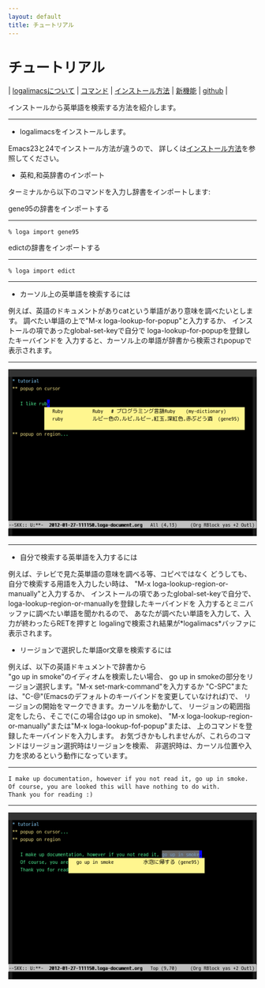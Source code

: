 ```yaml
---
layout: default
title: チュートリアル
---
```

 
# チュートリアル

| [logalimacsについて](/logalimacs/about.html) | [コマンド](/logalimacs/commands.html) | [インストール方法](/logalimacs/install.html) | [新機能](/logalimacs/whatsnew.html) | [github](https://github.com/logaling/logalimacs) |

インストールから英単語を検索する方法を紹介します。

---

* logalimacsをインストールします。

Emacs23と24でインストール方法が違うので、
詳しくは[インストール方法](/logalimacs/install.html)を参照してください。

* 英和,和英辞書のインポート

ターミナルから以下のコマンドを入力し辞書をインポートします:


gene95の辞書をインポートする

---

    % loga import gene95

edictの辞書をインポートする

---

    % loga import edict

---

* カーソル上の英単語を検索するには

例えば、英語のドキュメントがありcatという単語があり意味を調べたいとします。
調べたい単語の上で"M-x loga-lookup-for-popup"と入力するか、
インストールの項であったglobal-set-keyで自分で
loga-lookup-for-popupを登録したキーバインドを
入力すると、カーソル上の単語が辞書から検索されpopupで表示されます。

---

![カーソルでpopup](/logalimacs/images/popupCursor.png)

---

* 自分で検索する英単語を入力するには

例えば、テレビで見た英単語の意味を調べる等、コピペではなく
どうしても、自分で検索する用語を入力したい時は、
"M-x loga-lookup-region-or-manually"と入力するか、
インストールの項であったglobal-set-keyで自分で、
loga-lookup-region-or-manuallyを登録したキーバインドを
入力するとミニバッファに調べたい単語を聞かれるので、
あなたが調べたい単語を入力して、入力が終わったらRETを押すと
logalingで検索され結果が\*logalimacs\*バッファに表示されます。

* リージョンで選択した単語or文章を検索するには

例えば、以下の英語ドキュメントで辞書から  
"go up in smoke"のイディオムを検索したい場合、
go up in smokeの部分をリージョン選択します。"M-x set-mark-command"を入力するか
"C-SPC"または、"C-@"(Emacsのデフォルトのキーバインドを変更していなければ)で、
リージョンの開始をマークできます。カーソルを動かして、
リージョンの範囲指定をしたら、そこで(この場合はgo up in smoke)、
"M-x loga-lookup-region-or-manually"または"M-x loga-lookup-fof-popup"または、 
上のコマンドを登録したキーバインドを入力します。
お気づきかもしれませんが、これらのコマンドはリージョン選択時はリージョンを検索、
非選択時は、カーソル位置や入力を求めるという動作になっています。

---

    I make up documentation, however if you not read it, go up in smoke.
    Of course, you are looked this will have nothing to do with.
    Thank you for reading :)

---


![リージョンでpopup](/logalimacs/images/popupRegion.png)

